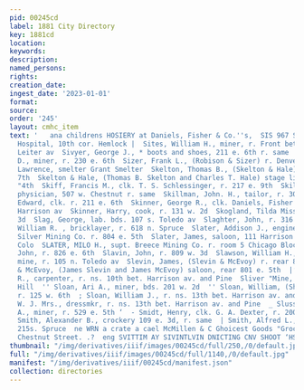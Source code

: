 ```yaml
---
pid: 00245cd
label: 1881 City Directory
key: 1881cd
location: 
keywords: 
description: 
named_persons: 
rights: 
creation_date: 
ingest_date: '2023-01-01'
format: 
source: 
order: '245'
layout: cmhc_item
text: '   ana childrens HOSIERY at Daniels, Fisher & Co.''s,  SIS 967 SMI     Sisters
  Hospital, 10th cor. Hemlock |  Sites, William H., miner, r. Front bet. Spruce and
  Leiter av  Sivyer, George J., * boots and shoes, 211 e. 6th r. same  Sivyer, Len.
  D., miner, r. 230 e. 6th  Sizer, Frank L., (Robison & Sizer) r. Denver, Colo  Skelly,
  Lawrence, smelter Grant Smelter  Skelton, Thomas B., (Skelton & Hale) r. 114 w.
  7th  Skelton & Hale, (Thomas B. Skelton and Charles T. Hale) stage line, 127 e.
  "4th  Skiff, Francis M., clk. T. S. Schlessinger, r. 217 e. 9th  Skillings, John,
  physician, 507 w. Chestnut r. same  Skillman, John. H., tailor, r. 308 w. 7th  Skinner,
  Edward, clk. r. 211 e. 6th  Skinner, George R., clk. Daniels, Fisher & Co. r.301
  Harrison av  Skinner, Harry, cook, r. 131 w. 2d  Skogland, Tilda Miss, r . 221 w.
  3d  Slag, George, lab. bds. 107 s. Toledo av  Slaghter, John, r. 316 w. 3d  Slate,
  William R. , bricklayer, r. 618 n. Spruce  Slater, Addison J., engineer Chrysolite
  Silver Mining Co. r. 804 e. 5th  Slater, James, saloon, 111 Harrison av. r. Denver,
  Colo  SLATER, MILO H., supt. Breece Mining Co. r. room 5 Chicago Block 106 e. 5th  Slattery,
  John, r. 826 e. 6th  Slavin, John, r. 809 w. 3d  Slawson, William H., engineer Catalpa
  mine, r. 105 n. Toledo av  Slevin, James, (Slevin & McEvoy) r. rear 801 e. 5th  Slevin
  & McEvoy, (James Slevin and James McEvoy) saloon, rear 801 e. 5th  |’ Siker, John
  R., carpenter, r. ns. 10th bet. Harrison av. and Pine  Sliver "Mine, East Fr yer
  Hill  '' Sloan, Ari A., miner, bds. 201 w. 2d  '' Sloan, William, (Shoemaker & Co.)
  r. 125 w. 6th  ; Sloan, William J., r. ns. 13th bet. Harrison av. and Pine  | Sloan,
  W. J. Mrs., dressmkr, r. ns. 13th bet. Harrison av. and Pine  _ Slusser, Charles
  A., miner, r. 529 e. 5th ‘  - Smidt, Henry, clk. G. A. Dexter, r. 200 Harrison av  :
  Smith, Alexander B., crockery 109 e. 3d, r. same  | Smith, Alfred L., smelter, r.
  215s. Spruce  ne WRN a crate a cael McMillen & C Ghoicest Goods "Grocers, 109 West
  Chestnut Street. .?  eng SVITTIM AY SIVINTLVIN DNICTING CNV SHOOT ‘HSVS '
thumbnail: "/img/derivatives/iiif/images/00245cd/full/250,/0/default.jpg"
full: "/img/derivatives/iiif/images/00245cd/full/1140,/0/default.jpg"
manifest: "/img/derivatives/iiif/00245cd/manifest.json"
collection: directories
---
```

